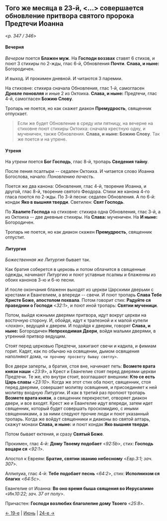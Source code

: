 
## Того же месяца в 23-й, <...> совершается обновление притвора святого пророка Предтечи Иоанна

<*p. 347 / 346*>

#### Вечерня

*Вечером* поется **Блажен муж**. На **Господи воззвах** ставят 6 стихов, и поют 3 стихиры по 2-жды, 
глас 6-й, Обновления **Почти**. **Слава, и ныне:** Богородичен. 

И выход. И прокимен дневной. И читаются 3 паремии. 

На стиховне: стихира сначала Обновления, глас 1-й, самогласен **Древле поновляя** и иные 2 из Октоиха. 
**Слава, и ныне:** Предтечи, глас 4-й, самогласен **Божию Слову**.  

Тропарь не поется, но как скажет диакон **Премудрость**, священник отпускает. 

> Если же будет Обновление в среду или пятницу, на вечерне на стиховне поют стихиры Октоиха: сначала 
> крестную одну, и мученичен, также Обновления. **Слава, и ныне: Божию Слову**. Так же поется и на утрене.  

#### Утреня

На *утрени* поется **Бог Господь**, глас 8-й, тропарь **Сведения тайну**. 

После пения псалтыри -- седален Октоиха. И читается слово Иоанна Богослова, начало: *Поновлению почесть*. 

Поется же два канона: Обновления, глас 4-й, творение Иоанна, и другой, глас 8-й, творение святого Феодора. 
Стихи же канона 4-го гласа поются по 2-жды. 
По 3-й песни: седален Обновления. 
А по 6-й: кондак **Яко в вышняя тверди**. 
Светилен: **Свят Господь**. 

По **Хвалите Господа** на стиховне: стихира одна Обновления, глас 3-й, а из Октоиха -- две дневные стихиры. 
На **Слава:** мученичен. На **И ныне:** Богородичен. 

Тропарь не поется, но как диакон скажен **Премудрость**, священник отпустит. 

#### Литургия

*Божественная же Литургия* бывает так. 

Как братия соберется в церковь и потом облачится в священные одежды, начинают Литургию и поют уставные 
псалмы и блаженны из обоих канонов 3-ю и 6-ю песни. 

И после окончания блаженн выходят из церкви Царскими дверьми с крестами и Евангелием, а впереди -- свечи. 
И поют тропарь **Слава Тебе Христе Боже, апостолом похвала**. 
Потом говорит стих: **Радуйте ся праведнии о Господи** <*32:1*>, и поют иной тропарь: **Святии мученици**. 

Потом, выйдя южными дверями притвора, идут вокруг церкви на восточную сторону. И, обойдя, идут к трапезной 
и к малой купели <*лохан*>, ведущей к дверем. И подойдя к дверям, говорят **Слава, и ныне:** Богородичен 
**Непроходимая Двери**, войдя малыми дверями, в утренний притвор ведущим. 

Стоят перед церковью Предтечи, зажигают свечи и кадила, и фимиам горит. Кадят, как по обычаю на освящении, 
дымом освящения наполняют дома, `<и прочему просвету бывшу светлу>`. 

Все двери заперты, а братия, стоя вне, начинает петь: **Возмете врата князи наши** <*23:9*>, а Крест и
Евангелие стоят перед дверями церкви Предтечи. Те же, кто внутри стоит, возглашают внешним: 
**Кто се есть Царь славы** <*23:10*>. Когда же этот стих оба поют, священник, стоя перед дверями, 
совершает молитву освящения, и присоединяет к ней молитву входную Литургии. И как в третий раз пропоют 
тропарь **Возмете врата князи**, а священник перекрестит, отворяет диакон двери, и все входят. Крест 
же и Евангелие идут впереди, затем идет священник, который будет совершать проскомидию, с иными 
священниками, а за ними следуют прочие люди и поют указанный тропарь. Когда же войдут священники 
и диаконы во святой алтарь, скажут монахи **Слава, и ныне:** и поют кондак **Яко вышняя тверди**. 

Потом бывает ектения, и сразу **Святый Боже**. 

Прокимен, глас 4-й: **Дому Твоему подобает** <*92:5b*>, стих: **Господь воцари ся** <*92:1*>. 

Апостол к Евреям: **Братие, святии званию небесному** <*Евр.3:1; зач. 307*>. 

Аллилуиа, глас 4-й: **Тебе подобает песнь** <*64:2*>, стих: **Исполнихом ся благих** <*64:5c*>. 

Евангелие от Иоанна: **Во оно время быша священия во Иерусалиме** <*Ин.10:22; зач. 37 от полу*>. 

Причастен: **Господи возлюбих благолепие дому Твоего** <*25:8*>. 

[← 19-е](06_19_AST.ru.md) | [Июнь](README.md#23-й) | [24-е →](06_24_AST.ru.md)
